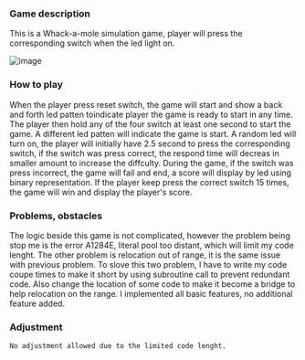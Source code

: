 ### Game description
This is a Whack-a-mole simulation game, player will press the corresponding switch when the led light
on.

![image](https://drive.google.com/uc?export=view&id=1QtCn3fQ-uGEPSDyrX9Q-StpWDHnFVptz)

### How to play
When the player press reset switch, the game will start and show a back and forth led patten
toindicate player the game is ready to start in any time.  
The player then hold any of the four switch at least one second to start the game. A different led
patten will indicate the game is start. 
A random led will turn on, the player will initially have 2.5 second to press the corresponding
switch, if the switch was press correct, the respond time will decreas in smaller amount to increase 
the diffculty.
During the game, if the switch was press incorrect, the game will fail and end, a score will display by
led using binary representation. If the player keep press the correct switch 15 times, the game will win
and display the player's score.
	
### Problems, obstacles
The logic beside this game is not complicated, however the problem being stop me is the error A1284E,
literal pool too distant, which will limit my code lenght. The other problem is relocation out of range, it
is the same issue with previous problem. To slove this two problem, I have to write my code coupe times to 
make it short by using subroutine call to prevent redundant code. Also change the location of some code to
make it become a bridge to help relocation on the range. I implemented all basic features, no additional 
feature added.

### Adjustment
	No adjustment allowed due to the limited code lenght. 
	



 
